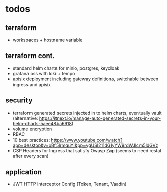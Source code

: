 # todos

## terraform
- workspaces + hostname variable

## terraform cont.
- standard helm charts for minio, postgres, keycloak 
- grafana oss with loki + tempo
- apisix deployment including gateway definitions, switchable between ingress and apisix

## security
- terraform generated secrets injected in to helm charts, eventually vault (alternative: https://itnext.io/manage-auto-generated-secrets-in-your-helm-charts-5aee48ba6918)
- volume encryption
- RBAC
- 10 best practices: https://www.youtube.com/watch?app=desktop&v=oBf5lrmquYI&pp=ygUSI211dGlyYW9rdWJlcm5ldGVz
- CSP Headers for Ingress that satisfy Owasp Zap (seems to need restat after every scan)

## application           
- JWT HTTP Interceptor Config (Token, Tenant, Vaadin)
